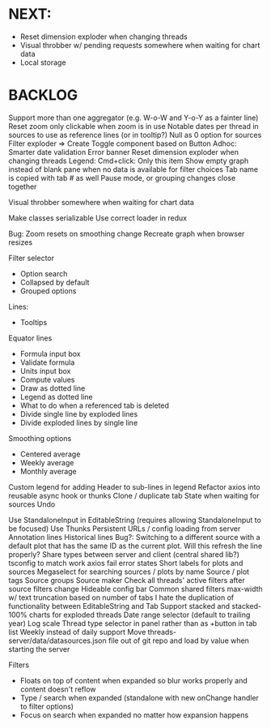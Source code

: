 # NEXT:
* Reset dimension exploder when changing threads
* Visual throbber w/ pending requests somewhere when waiting for chart data
* Local storage

# BACKLOG
Support more than one aggregator (e.g. W-o-W and Y-o-Y as a fainter line)
Reset zoom only clickable when zoom is in use
Notable dates per thread in sources to use as reference lines (or in tooltip?)
Null as 0 option for sources
Filter exploder => Create Toggle component based on Button
Adhoc: Smarter date validation
Error banner
Reset dimension exploder when changing threads
Legend: Cmd+click: Only this item
Show empty graph instead of blank pane when no data is available for filter choices
Tab name is copied with tab # as well
Pause mode, or grouping changes close together

Visual throbber somewhere when waiting for chart data

Make classes serializable
Use correct loader in redux

Bug: Zoom resets on smoothing change
Recreate graph when browser resizes

Filter selector
* Option search
* Collapsed by default
* Grouped options

Lines:
* Tooltips

Equator lines
* Formula input box
* Validate formula
* Units input box
* Compute values
* Draw as dotted line
* Legend as dotted line
* What to do when a referenced tab is deleted
* Divide single line by exploded lines
* Divide exploded lines by single line

Smoothing options
* Centered average
* Weekly average
* Monthly average

Custom legend for adding Header to sub-lines in legend
Refactor axios into reusable async hook or thunks
Clone / duplicate tab
State when waiting for sources
Undo

Use StandaloneInput in EditableString (requires allowing StandaloneInput to be focused)
Use Thunks
Persistent URLs / config loading from server
Annotation lines
Historical lines
Bug?: Switching to a different source with a default plot that has the same ID as the current plot. Will this refresh the line properly?
Share types between server and client (central shared lib?)
tsconfig to match work
axios fail error states
Short labels for plots and sources
Megaselect for searching sources / plots by name
Source / plot tags
Source groups
Source maker
Check all threads' active filters after source filters change
Hideable config bar
Common shared filters
max-width w/ text truncation based on number of tabs
I hate the duplication of functionality between EditableString and Tab
Support stacked and stacked-100% charts for exploded threads
Date range selector (default to trailing year)
Log scale
Thread type selector in panel rather than as +button in tab list
Weekly instead of daily support
Move threads-server/data/datasources.json file out of git repo and load by value when starting the server

Filters
* Floats on top of content when expanded so blur works properly and content doesn't reflow
* Type / search when expanded (standalone with new onChange handler to filter options)
* Focus on search when expanded no matter how expansion happens